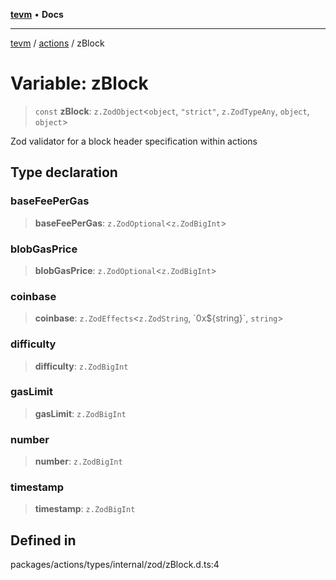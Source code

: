 [**tevm**](../../README.md) • **Docs**

***

[tevm](../../modules.md) / [actions](../README.md) / zBlock

# Variable: zBlock

> `const` **zBlock**: `z.ZodObject`\<`object`, `"strict"`, `z.ZodTypeAny`, `object`, `object`\>

Zod validator for a block header specification within actions

## Type declaration

### baseFeePerGas

> **baseFeePerGas**: `z.ZodOptional`\<`z.ZodBigInt`\>

### blobGasPrice

> **blobGasPrice**: `z.ZodOptional`\<`z.ZodBigInt`\>

### coinbase

> **coinbase**: `z.ZodEffects`\<`z.ZodString`, \`0x$\{string\}\`, `string`\>

### difficulty

> **difficulty**: `z.ZodBigInt`

### gasLimit

> **gasLimit**: `z.ZodBigInt`

### number

> **number**: `z.ZodBigInt`

### timestamp

> **timestamp**: `z.ZodBigInt`

## Defined in

packages/actions/types/internal/zod/zBlock.d.ts:4
